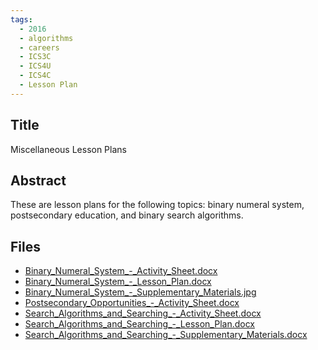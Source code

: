 ```yaml
---
tags:
  - 2016
  - algorithms
  - careers
  - ICS3C
  - ICS4U
  - ICS4C
  - Lesson Plan
---
```

    
## Title

Miscellaneous Lesson Plans

## Abstract

These are lesson plans for the following topics: binary numeral system, postsecondary education, and binary search algorithms.

## Files

- [Binary_Numeral_System_-_Activity_Sheet.docx](https://www.russellgordon.ca/acse/cemc-cse-resources/resources/2016/Sarah_Strong/Binary_Numeral_System_-_Activity_Sheet.docx)
- [Binary_Numeral_System_-_Lesson_Plan.docx](https://www.russellgordon.ca/acse/cemc-cse-resources/resources/2016/Sarah_Strong/Binary_Numeral_System_-_Lesson_Plan.docx)
- [Binary_Numeral_System_-_Supplementary_Materials.jpg](https://www.russellgordon.ca/acse/cemc-cse-resources/resources/2016/Sarah_Strong/Binary_Numeral_System_-_Supplementary_Materials.jpg)
- [Postsecondary_Opportunities_-_Activity_Sheet.docx](https://www.russellgordon.ca/acse/cemc-cse-resources/resources/2016/Sarah_Strong/Postsecondary_Opportunities_-_Activity_Sheet.docx)
- [Search_Algorithms_and_Searching_-_Activity_Sheet.docx](https://www.russellgordon.ca/acse/cemc-cse-resources/resources/2016/Sarah_Strong/Search_Algorithms_and_Searching_-_Activity_Sheet.docx)
- [Search_Algorithms_and_Searching_-_Lesson_Plan.docx](https://www.russellgordon.ca/acse/cemc-cse-resources/resources/2016/Sarah_Strong/Search_Algorithms_and_Searching_-_Lesson_Plan.docx)
- [Search_Algorithms_and_Searching_-_Supplementary_Materials.docx](https://www.russellgordon.ca/acse/cemc-cse-resources/resources/2016/Sarah_Strong/Search_Algorithms_and_Searching_-_Supplementary_Materials.docx)
